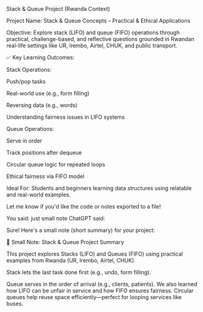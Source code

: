 Stack & Queue Project (Rwanda Context)

Project Name: Stack & Queue Concepts – Practical & Ethical Applications

Objective: Explore stack (LIFO) and queue (FIFO) operations through practical, challenge-based, and reflective questions grounded in Rwandan real-life settings like UR, Irembo, Airtel, CHUK, and public transport.

✅ Key Learning Outcomes:

Stack Operations:

Push/pop tasks

Real-world use (e.g., form filling)

Reversing data (e.g., words)

Understanding fairness issues in LIFO systems

Queue Operations:

Serve in order

Track positions after dequeue

Circular queue logic for repeated loops

Ethical fairness via FIFO model

Ideal For: Students and beginners learning data structures using relatable and real-world examples.

Let me know if you'd like the code or notes exported to a file!

You said:
just small note
ChatGPT said:

Sure! Here's a small note (short summary) for your project:

📝 Small Note: Stack & Queue Project Summary

This project explores Stacks (LIFO) and Queues (FIFO) using practical examples from Rwanda (UR, Irembo, Airtel, CHUK).

Stack lets the last task done first (e.g., undo, form filling).

Queue serves in the order of arrival (e.g., clients, patients).
We also learned how LIFO can be unfair in service and how FIFO ensures fairness.
Circular queues help reuse space efficiently—perfect for looping services like buses.
